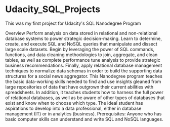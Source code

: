 # Udacity_SQL_Projects
This was my first project for Udacity's SQL Nanodegree Program

Overview
Perform analysis on data stored in relational and non-relational database systems to power strategic
decision-making. Learn to determine, create, and execute SQL and NoSQL queries that manipulate and
dissect large scale datasets. Begin by leveraging the power of SQL commands, functions, and data cleaning
methodologies to join, aggregate, and clean tables, as well as complete performance tune analysis to
provide strategic business recommendations. Finally, apply relational database management techniques to
normalize data schemas in order to build the supporting data structures for a social news aggregator.
This Nanodegree program teaches the basic data-working skills needed to find and use insights gleaned
from large repositories of data that have outgrown their current abilities with spreadsheets. In addition, it
teaches students how to harness the full power of relational databases, as well as be aware of other types
of databases that exist and know when to choose which type. The ideal student has aspirations to develop
into a data professional, either in database management (IT) or in analytics (business).
Prerequisites: Anyone who has basic computer skills can understand and write SQL and NoSQL languages. 
